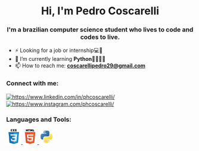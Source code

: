 <h1 align="center">Hi, I'm Pedro Coscarelli</h1>
<h3 align="center">I'm a brazilian computer science student who lives to code and codes to live. </h3>

- ⚡ Looking for a job or internship💻🤖
- 🌱 I’m currently learning **Python🐍👨🏻‍💻**
- 📫 How to reach me: **coscarellipedro29@gmail.com**

<h3 align="left">Connect with me:</h3>
<p align="left">
<a href="https://www.linkedin.com/in/phcoscarelli/" target="blank"><img align="center" src="https://raw.githubusercontent.com/rahuldkjain/github-profile-readme-generator/master/src/images/icons/Social/linked-in-alt.svg" alt="https://www.linkedin.com/in/phcoscarelli/" height="30" width="40" /> </a>
<a href="https://www.instagram.com/phcoscarelli/" target="blank"><img align="center" src="https://raw.githubusercontent.com/rahuldkjain/github-profile-readme-generator/master/src/images/icons/Social/instagram.svg" alt="https://www.instagram.com/phcoscarelli/" height="30" width="40" /></a>
</p>

<h3 align="left">Languages and Tools:</h3>
<p align="left"> <a href="https://www.w3schools.com/css/" target="_blank" rel="noreferrer"> <img src="https://raw.githubusercontent.com/devicons/devicon/master/icons/css3/css3-original-wordmark.svg" alt="css3" width="40" height="40"/> </a> <a href="https://www.w3.org/html/" target="_blank" rel="noreferrer"> <img src="https://raw.githubusercontent.com/devicons/devicon/master/icons/html5/html5-original-wordmark.svg" alt="html5" width="40" height="40"/> </a> <a href="https://www.python.org" target="_blank" rel="noreferrer"> <img src="https://raw.githubusercontent.com/devicons/devicon/master/icons/python/python-original.svg" alt="python" width="40" height="40"/> </a> 


